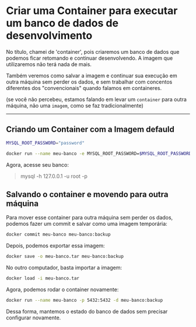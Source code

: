 # Criar uma Container para executar um banco de dados de desenvolvimento

No título, chamei de 'container', pois criaremos um banco de dados que podemos ficar retomando e continuar desenvolvendo. A imagem que utilizaremos não terá nada de mais.

Também veremos como salvar a imagem e continuar sua execução em outra máquina sem perder os dados, e sem trabalhar com concentos diferentes dos "convencionais" quando falamos em containeres.

(se você não percebeu, estamos falando em levar um `container` para outra máquina, não uma `imagem`, como se faz tradicionalmente)


---


## Criando um Container com a Imagem defauld

```sh
MYSQL_ROOT_PASSWORD="password"

docker run --name meu-banco -e MYSQL_ROOT_PASSWORD=$MYSQL_ROOT_PASSWORD -p 3306:3306 -d mysql:latest
```

Agora, acesse seu banco:

> mysql -h 127.0.0.1 -u root -p



## Salvando o container e movendo para outra máquina

Para mover esse container para outra máquina sem perder os dados, podemos fazer um commit e salvar como uma imagem temporária:

```sh
docker commit meu-banco meu-banco:backup
```

Depois, podemos exportar essa imagem:

```sh
docker save -o meu-banco.tar meu-banco:backup
```

No outro computador, basta importar a imagem:

```sh
docker load -i meu-banco.tar
```

Agora, podemos rodar o container novamente:

```sh
docker run --name meu-banco -p 5432:5432 -d meu-banco:backup
```

Dessa forma, mantemos o estado do banco de dados sem precisar configurar novamente.
